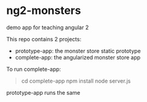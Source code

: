 # ng2-monsters
demo app for teaching angular 2

This repo contains 2 projects: 
- prototype-app: the monster store static prototype
- complete-app: the angularized monster store app

To run complete-app:

> cd complete-app
> npm install
> node server.js

prototype-app runs the same 
